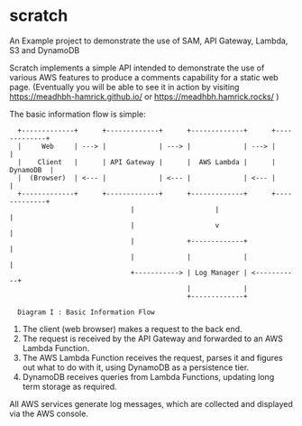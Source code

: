 # scratch
An Example project to demonstrate the use of SAM,
API Gateway, Lambda, S3 and DynamoDB

Scratch implements a simple API intended to demonstrate
the use of various AWS features to produce a comments
capability for a static web page. (Eventually you will
be able to see it in action by visiting
https://meadhbh-hamrick.github.io/ or
https://meadhbh.hamrick.rocks/ )

The basic information flow is simple:

   
      +-------------+      +-------------+      +-------------+      +-------------+
      |     Web     | ---> |             | ---> |             | ---> |             |
      |    Client   |      | API Gateway |      |  AWS Lambda |      |   DynamoDB  |
      |  (Browser)  | <--- |             | <--- |             | <--- |             |
      +-------------+      +-------------+      +-------------+      +-------------+
                                  |                    |                    |
                                  |                    v                    |
                                  |             +-------------+             |
                                  |             |             |             |
                                  +-----------> | Log Manager | <-----------+
                                                |             |
                                                +-------------+
      
      Diagram I : Basic Information Flow

1. The client (web browser) makes a request to the back
   end.
1. The request is received by the API Gateway and
   forwarded to an AWS Lambda Function.
1. The AWS Lambda Function receives the request, parses
   it and figures out what to do with it, using DynamoDB
   as a persistence tier.
1. DynamoDB receives queries from Lambda Functions,
   updating long term storage as required.

All AWS services generate log messages, which are
collected and displayed via the AWS console.
